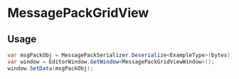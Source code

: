 # MessagePackGridView

## Usage

```csharp
var msgPackObj = MessagePackSerializer.Deserialize<ExampleType>(bytes);
var window = EditorWindow.GetWindow<MessagePackGridViewWindow>();
window.SetData(msgPackObj);
```
